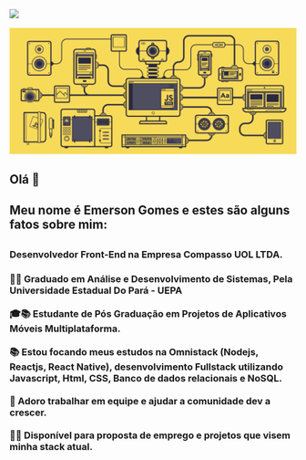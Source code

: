 
 <a href="https://www.linkedin.com/in/emerson-gomes-rebolsas-949283166/" target="_blank"> <img src="https://user-images.githubusercontent.com/37448340/87267194-5a2c8c80-c49d-11ea-95a5-993860580961.png"/> </a>
 
 <img src="https://github.com/EmersonGomes21/EmersonGomes21/blob/master/javascript.gif" width="900"/>

##  Olá 🖖
  <h2> <b>Meu nome é Emerson Gomes e estes são alguns fatos sobre mim:</b> <h2>
 <h3></> Desenvolvedor Front-End na Empresa Compasso UOL LTDA.<h3>
 👨‍🎓 Graduado em Análise e Desenvolvimento de Sistemas, Pela Universidade Estadual Do Pará - UEPA</br></br>
 🎓📚 Estudante de Pós Graduação em Projetos de Aplicativos Móveis Multiplataforma. </br></br>
 📚 Estou focando meus estudos na Omnistack (Nodejs, Reactjs, React Native), desenvolvimento Fullstack utilizando <b>Javascript</b>, Html, CSS, Banco de dados relacionais e NoSQL. </br></br>
 🤝 Adoro trabalhar em equipe e ajudar a comunidade dev a crescer.<br/> <br/>
 🙋‍♂ Disponível para proposta de emprego e projetos que visem minha stack atual. 

